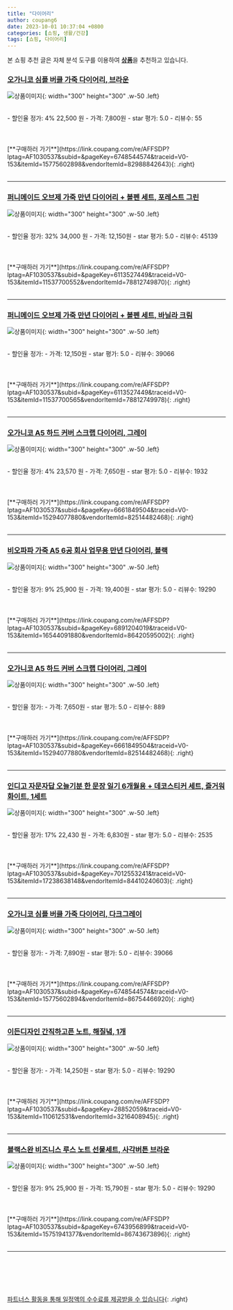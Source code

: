 ```yaml
---
title: "다이어리"
author: coupang6
date: 2023-10-01 10:37:04 +0800
categories: [쇼핑, 생활/건강]
tags: [쇼핑, 다이어리]
---
```


본 쇼핑 추천 글은 자체 분석 도구를 이용하여 [**상품**](https://link.coupang.com/a/bao1ui)을 추천하고 있습니다.

### [오가니코 심플 버클 가죽 다이어리, 브라운](https://link.coupang.com/re/AFFSDP?lptag=AF1030537&subid=&pageKey=6748544574&traceid=V0-153&itemId=15775602898&vendorItemId=82988842643)

![상품이미지](https://thumbnail10.coupangcdn.com/thumbnails/remote/230x230ex/image/retail/images/4417482433576765-5ae34810-4562-4351-81e0-7217d68df2d4.jpg){: width="300" height="300" .w-50 .left}


<br>
- 할인율 정가: 4%  22,500   원
- 가격: 7,800원
- star 평가: 5.0
- 리뷰수: 55
<br>
<br>
<br>
<br>
[**구매하러 가기**](https://link.coupang.com/re/AFFSDP?lptag=AF1030537&subid=&pageKey=6748544574&traceid=V0-153&itemId=15775602898&vendorItemId=82988842643){: .right}
<br>
<br>

---

### [퍼니메이드 오브제 가죽 만년 다이어리 + 볼펜 세트, 포레스트 그린](https://link.coupang.com/re/AFFSDP?lptag=AF1030537&subid=&pageKey=6113527449&traceid=V0-153&itemId=11537700552&vendorItemId=78812749870)

![상품이미지](https://thumbnail7.coupangcdn.com/thumbnails/remote/230x230ex/image/retail/images/2876219746130911-897ec7c0-a2e7-49ee-90e6-fe4d90e34265.jpg){: width="300" height="300" .w-50 .left}


<br>
- 할인율 정가: 32%  34,000   원
- 가격: 12,150원
- star 평가: 5.0
- 리뷰수: 45139
<br>
<br>
<br>
<br>
[**구매하러 가기**](https://link.coupang.com/re/AFFSDP?lptag=AF1030537&subid=&pageKey=6113527449&traceid=V0-153&itemId=11537700552&vendorItemId=78812749870){: .right}
<br>
<br>

---

### [퍼니메이드 오브제 가죽 만년 다이어리 + 볼펜 세트, 바닐라 크림](https://link.coupang.com/re/AFFSDP?lptag=AF1030537&subid=&pageKey=6113527449&traceid=V0-153&itemId=11537700565&vendorItemId=78812749978)

![상품이미지](https://thumbnail8.coupangcdn.com/thumbnails/remote/230x230ex/image/retail/images/2896747196612827-3dce5e2a-5048-41bd-90ba-0b0acad7d27e.png){: width="300" height="300" .w-50 .left}


<br>
- 할인율 정가: 
- 가격: 12,150원
- star 평가: 5.0
- 리뷰수: 39066
<br>
<br>
<br>
<br>
[**구매하러 가기**](https://link.coupang.com/re/AFFSDP?lptag=AF1030537&subid=&pageKey=6113527449&traceid=V0-153&itemId=11537700565&vendorItemId=78812749978){: .right}
<br>
<br>

---

### [오가니코 A5 하드 커버 스크랩 다이어리, 그레이](https://link.coupang.com/re/AFFSDP?lptag=AF1030537&subid=&pageKey=6661849504&traceid=V0-153&itemId=15294077880&vendorItemId=82514482468)

![상품이미지](https://thumbnail9.coupangcdn.com/thumbnails/remote/230x230ex/image/retail/images/2022/07/22/14/8/2efa80b6-a487-45bf-ae04-8067555f19b8.jpg){: width="300" height="300" .w-50 .left}


<br>
- 할인율 정가: 4%  23,570   원
- 가격: 7,650원
- star 평가: 5.0
- 리뷰수: 1932
<br>
<br>
<br>
<br>
[**구매하러 가기**](https://link.coupang.com/re/AFFSDP?lptag=AF1030537&subid=&pageKey=6661849504&traceid=V0-153&itemId=15294077880&vendorItemId=82514482468){: .right}
<br>
<br>

---

### [비오파파 가죽 A5 6공 회사 업무용 만년 다이어리, 블랙](https://link.coupang.com/re/AFFSDP?lptag=AF1030537&subid=&pageKey=6891204019&traceid=V0-153&itemId=16544091880&vendorItemId=86420595002)

![상품이미지](https://thumbnail8.coupangcdn.com/thumbnails/remote/230x230ex/image/vendor_inventory/e233/bb3696e2de63623ad2827ae7448b63b9bda1277da36423356563396d1612.jpg){: width="300" height="300" .w-50 .left}


<br>
- 할인율 정가: 9%  25,900   원
- 가격: 19,400원
- star 평가: 5.0
- 리뷰수: 19290
<br>
<br>
<br>
<br>
[**구매하러 가기**](https://link.coupang.com/re/AFFSDP?lptag=AF1030537&subid=&pageKey=6891204019&traceid=V0-153&itemId=16544091880&vendorItemId=86420595002){: .right}
<br>
<br>

---

### [오가니코 A5 하드 커버 스크랩 다이어리, 그레이](https://link.coupang.com/re/AFFSDP?lptag=AF1030537&subid=&pageKey=6661849504&traceid=V0-153&itemId=15294077880&vendorItemId=82514482468)

![상품이미지](https://thumbnail9.coupangcdn.com/thumbnails/remote/230x230ex/image/retail/images/2022/07/22/14/8/2efa80b6-a487-45bf-ae04-8067555f19b8.jpg){: width="300" height="300" .w-50 .left}


<br>
- 할인율 정가: 
- 가격: 7,650원
- star 평가: 5.0
- 리뷰수: 889
<br>
<br>
<br>
<br>
[**구매하러 가기**](https://link.coupang.com/re/AFFSDP?lptag=AF1030537&subid=&pageKey=6661849504&traceid=V0-153&itemId=15294077880&vendorItemId=82514482468){: .right}
<br>
<br>

---

### [인디고 자문자답 오늘기분 한 문장 일기 6개월용 + 데코스티커 세트, 즐거워 화이트, 1세트](https://link.coupang.com/re/AFFSDP?lptag=AF1030537&subid=&pageKey=7012553241&traceid=V0-153&itemId=17238638148&vendorItemId=84410240603)

![상품이미지](https://thumbnail9.coupangcdn.com/thumbnails/remote/230x230ex/image/retail/images/2022/12/21/17/4/a872cfce-a01b-4be7-8de8-0b9723c31454.jpg){: width="300" height="300" .w-50 .left}


<br>
- 할인율 정가: 17%  22,430   원
- 가격: 6,830원
- star 평가: 5.0
- 리뷰수: 2535
<br>
<br>
<br>
<br>
[**구매하러 가기**](https://link.coupang.com/re/AFFSDP?lptag=AF1030537&subid=&pageKey=7012553241&traceid=V0-153&itemId=17238638148&vendorItemId=84410240603){: .right}
<br>
<br>

---

### [오가니코 심플 버클 가죽 다이어리, 다크그레이](https://link.coupang.com/re/AFFSDP?lptag=AF1030537&subid=&pageKey=6748544574&traceid=V0-153&itemId=15775602894&vendorItemId=86754466920)

![상품이미지](https://thumbnail6.coupangcdn.com/thumbnails/remote/230x230ex/image/vendor_inventory/8d11/0eb1664cdb36982ecf80a7c7448f5ad79cbbc76fdfefe9d96fe0faff3b0a.png){: width="300" height="300" .w-50 .left}


<br>
- 할인율 정가: 
- 가격: 7,890원
- star 평가: 5.0
- 리뷰수: 39066
<br>
<br>
<br>
<br>
[**구매하러 가기**](https://link.coupang.com/re/AFFSDP?lptag=AF1030537&subid=&pageKey=6748544574&traceid=V0-153&itemId=15775602894&vendorItemId=86754466920){: .right}
<br>
<br>

---

### [이든디자인 간직하고픈 노트, 해질녘, 1개](https://link.coupang.com/re/AFFSDP?lptag=AF1030537&subid=&pageKey=28852059&traceid=V0-153&itemId=110612531&vendorItemId=3216408945)

![상품이미지](https://thumbnail8.coupangcdn.com/thumbnails/remote/230x230ex/image/retail/images/1677671214093737-645726b1-caef-41a8-9794-92e0d69df0a5.jpg){: width="300" height="300" .w-50 .left}


<br>
- 할인율 정가: 
- 가격: 14,250원
- star 평가: 5.0
- 리뷰수: 19290
<br>
<br>
<br>
<br>
[**구매하러 가기**](https://link.coupang.com/re/AFFSDP?lptag=AF1030537&subid=&pageKey=28852059&traceid=V0-153&itemId=110612531&vendorItemId=3216408945){: .right}
<br>
<br>

---

### [블랙스완 비즈니스 루스 노트 선물세트, 사각버튼 브라운](https://link.coupang.com/re/AFFSDP?lptag=AF1030537&subid=&pageKey=6743956899&traceid=V0-153&itemId=15751941377&vendorItemId=86743673896)

![상품이미지](https://thumbnail9.coupangcdn.com/thumbnails/remote/230x230ex/image/vendor_inventory/0f59/ff186b7c281b93f0cdac6c1d9181b923dfe21a1de61a461f458648475993.png){: width="300" height="300" .w-50 .left}


<br>
- 할인율 정가: 9%  25,900   원
- 가격: 15,790원
- star 평가: 5.0
- 리뷰수: 19290
<br>
<br>
<br>
<br>
[**구매하러 가기**](https://link.coupang.com/re/AFFSDP?lptag=AF1030537&subid=&pageKey=6743956899&traceid=V0-153&itemId=15751941377&vendorItemId=86743673896){: .right}
<br>
<br>

---
<br><br><br><br><br> [파트너스 활동을 통해 일정액의 수수료를 제공받을 수 있습니다](https://link.coupang.com/a/bao1ui){: .right}